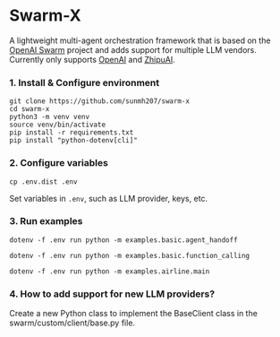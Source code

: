 # Swarm-X

A lightweight multi-agent orchestration framework that is based on the [OpenAI Swarm](https://github.com/openai/swarm) project and adds support for
multiple LLM vendors.
Currently only supports [OpenAI](https://openai.com) and [ZhipuAI](https://www.zhipuai.cn).


### 1. Install & Configure environment

```
git clone https://github.com/sunmh207/swarm-x
cd swarm-x
python3 -m venv venv
source venv/bin/activate
pip install -r requirements.txt
pip install "python-dotenv[cli]"
```

### 2. Configure variables

```
cp .env.dist .env
```

Set variables in `.env`, such as LLM provider, keys, etc.

### 3. Run examples

```
dotenv -f .env run python -m examples.basic.agent_handoff

dotenv -f .env run python -m examples.basic.function_calling

dotenv -f .env run python -m examples.airline.main
```

### 4. How to add support for new LLM providers?

Create a new Python class to implement the BaseClient class in the swarm/custom/client/base.py file.